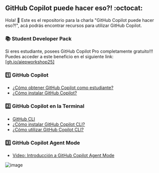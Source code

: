 ## GitHub Copilot puede hacer eso?! :octocat:

Hola! 👋
Este es el repositorio para la charla "GitHub Copilot puede hacer eso?!", acá podrás encontrar recursos para utilizar GitHub Copilot.

### 📚 Student Developer Pack
Si eres estudiante, posees GitHub Copilot Pro completamente gratuito!!!
Puedes acceder a este beneficio en el siguiente link: [[gh.io/aiepworkshop25]](https://gh.io/aiepworkshop25)

### 1️⃣ GitHub Copilot
- [¿Cómo obtener GitHub Copilot como estudiante?](https://docs.github.com/en/copilot/managing-copilot/managing-copilot-as-an-individual-subscriber/getting-started-with-copilot-on-your-personal-account/getting-free-access-to-copilot-pro-as-a-student-teacher-or-maintainer?trk=public_post_comment-text)
- [¿Cómo instalar GitHub Copilot?](https://docs.github.com/en/copilot/setting-up-github-copilot/setting-up-github-copilot-for-yourself)

### 2️⃣ GitHub Copilot en la Terminal
- [GitHub CLI](https://cli.github.com/)
- [¿Cómo instalar GitHub Copilot CLI?](https://docs.github.com/es/copilot/managing-copilot/configure-personal-settings/installing-github-copilot-in-the-cli)
- [¿Cómo utilizar GitHub Copilot CLI?](https://docs.github.com/en/copilot/using-github-copilot/using-github-copilot-in-the-command-line)

### 3️⃣ GitHub Copilot Agent Mode
- [Video: Introducción a GitHub Copilot Agent Mode](https://www.youtube.com/watch?v=dutyOc_cAEU)

![image](https://github.com/user-attachments/assets/6c8cca62-7e37-4d0f-a37b-db045299b2ff)
